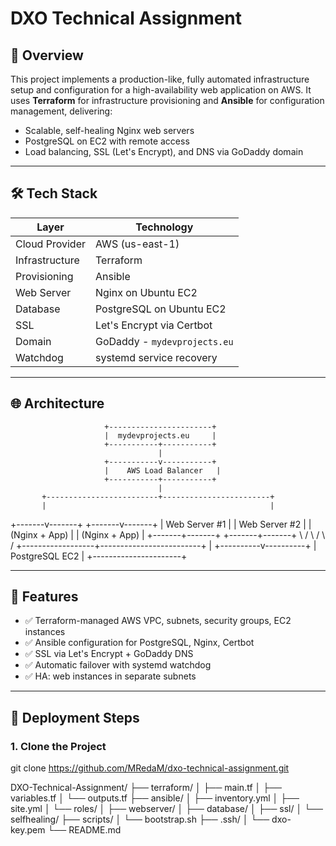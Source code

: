 # DXO Technical Assignment

## 📘 Overview

This project implements a production-like, fully automated infrastructure setup and configuration for a high-availability web application on AWS. It uses **Terraform** for infrastructure 
provisioning and **Ansible** for configuration management, delivering:

- Scalable, self-healing Nginx web servers
- PostgreSQL on EC2 with remote access
- Load balancing, SSL (Let's Encrypt), and DNS via GoDaddy domain

---

## 🛠️ Tech Stack

| Layer           | Technology                   |
|----------------|------------------------------|
| Cloud Provider | AWS (us-east-1)              |
| Infrastructure | Terraform                    |
| Provisioning   | Ansible                      |
| Web Server     | Nginx on Ubuntu EC2          |
| Database       | PostgreSQL on Ubuntu EC2     |
| SSL            | Let's Encrypt via Certbot    |
| Domain         | GoDaddy - `mydevprojects.eu` |
| Watchdog       | systemd service recovery     |

---

## 🌐 Architecture

                         +-----------------------+
                         |  mydevprojects.eu     |
                         +-----------+-----------+
                                     |
                         +-----------v-----------+
                         |    AWS Load Balancer   |
                         +-----------+-----------+
                                     |
           +-------------------------+------------------------+
           |                                                  |
   +-------v-------+                                  +-------v-------+
   | Web Server #1 |                                  | Web Server #2 |
   | (Nginx + App) |                                  | (Nginx + App) |
   +-------+-------+                                  +-------+-------+
           \                                                  /
            \                                                /
             \                                              /
              +------------------+-------------------------+
                                 |
                      +----------v----------+
                      |   PostgreSQL EC2     |
                      +----------------------+

---

## 🚀 Features

- ✅ Terraform-managed AWS VPC, subnets, security groups, EC2 instances
- ✅ Ansible configuration for PostgreSQL, Nginx, Certbot
- ✅ SSL via Let's Encrypt + GoDaddy DNS
- ✅ Automatic failover with systemd watchdog
- ✅ HA: web instances in separate subnets

---

## 🔧 Deployment Steps

### 1. Clone the Project
git clone https://github.com/MRedaM/dxo-technical-assignment.git


DXO-Technical-Assignment/
├── terraform/
│   ├── main.tf
│   ├── variables.tf
│   └── outputs.tf
├── ansible/
│   ├── inventory.yml
│   ├── site.yml
│   └── roles/
│       ├── webserver/
│       ├── database/
│       ├── ssl/
│       └── selfhealing/
├── scripts/
│   └── bootstrap.sh
├── .ssh/
│   └── dxo-key.pem
└── README.md


